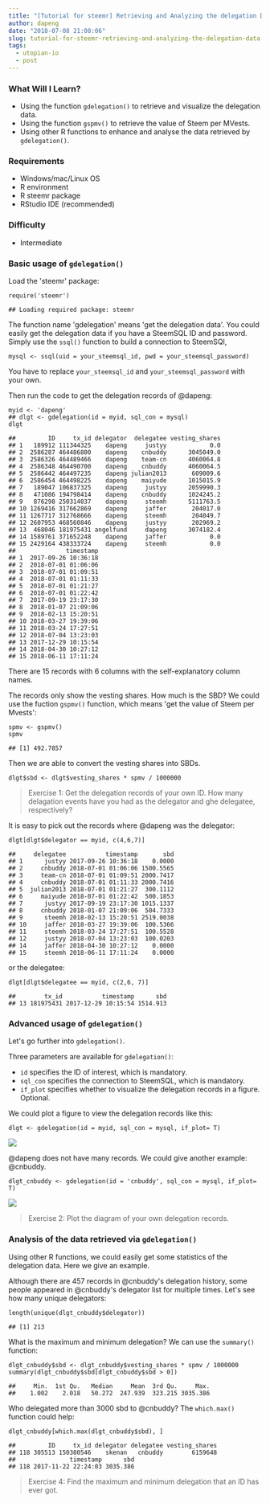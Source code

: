 ```yaml
---
title: "[Tutorial for steemr] Retrieving and Analyzing the delegation Data"
author: dapeng
date: "2018-07-08 21:08:06"
slug: tutorial-for-steemr-retrieving-and-analyzing-the-delegation-data
tags: 
  - utopian-io
  - post
---
```


### What Will I Learn?

-   Using the function `gdelegation()` to retrieve and visualize the delegation data.
-   Using the function `gspmv()` to retrieve the value of Steem per MVests.
-   Using other R functions to enhance and analyse the data retrieved by `gdelegation()`.

### Requirements

-   Windows/mac/Linux OS
-   R environment
-   R steemr package
-   RStudio IDE (recommended)

### Difficulty

-   Intermediate

### Basic usage of `gdelegation()`

Load the 'steemr' package:

    require('steemr')
    
    ## Loading required package: steemr

The function name 'gdelegation' means 'get the delegation data'. You could easily get the delegation data if you have a SteemSQL ID and password. Simply use the `ssql()` function to build a connection to SteemSQl,

    mysql <- ssql(uid = your_steemsql_id, pwd = your_steemsql_password)

You have to replace `your_steemsql_id` and `your_steemsql_password` with your own.

Then run the code to get the delegation records of @dapeng:

    myid <- 'dapeng'
    ## dlgt <- gdelegation(id = myid, sql_con = mysql)
    dlgt
    
    ##         ID     tx_id delegator  delegatee vesting_shares
    ## 1   189912 111344325    dapeng     justyy            0.0
    ## 2  2586287 464486800    dapeng    cnbuddy      3045049.0
    ## 3  2586326 464489466    dapeng    team-cn      4060064.8
    ## 4  2586348 464490700    dapeng    cnbuddy      4060064.5
    ## 5  2586442 464497235    dapeng julian2013       609009.6
    ## 6  2586454 464498225    dapeng    maiyude      1015015.9
    ## 7   189047 106837325    dapeng     justyy      2059990.3
    ## 8   471086 194798414    dapeng    cnbuddy      1024245.2
    ## 9   876298 250314037    dapeng     steemh      5111763.5
    ## 10 1269416 317662869    dapeng     jaffer       204017.0
    ## 11 1267717 312768666    dapeng     steemh       204049.7
    ## 12 2607953 468560846    dapeng     justyy       202969.2
    ## 13  468046 181975431 angelfund     dapeng      3074182.4
    ## 14 1589761 371652248    dapeng     jaffer            0.0
    ## 15 2429164 438333724    dapeng     steemh            0.0
    ##              timestamp
    ## 1  2017-09-26 10:36:18
    ## 2  2018-07-01 01:06:06
    ## 3  2018-07-01 01:09:51
    ## 4  2018-07-01 01:11:33
    ## 5  2018-07-01 01:21:27
    ## 6  2018-07-01 01:22:42
    ## 7  2017-09-19 23:17:30
    ## 8  2018-01-07 21:09:06
    ## 9  2018-02-13 15:20:51
    ## 10 2018-03-27 19:39:06
    ## 11 2018-03-24 17:27:51
    ## 12 2018-07-04 13:23:03
    ## 13 2017-12-29 10:15:54
    ## 14 2018-04-30 10:27:12
    ## 15 2018-06-11 17:11:24

There are 15 records with 6 columns with the self-explanatory column names.

The records only show the vesting shares. How much is the SBD? We could use the fuction `gspmv()` function, which means 'get the value of Steem per Mvests':

    spmv <- gspmv()
    spmv
    
    ## [1] 492.7857

Then we are able to convert the vesting shares into SBDs.

    dlgt$sbd <- dlgt$vesting_shares * spmv / 1000000

> Exercise 1: Get the delegation records of your own ID. How many delagation events have you had as the delegator and ghe delegatee, respectively?

It is easy to pick out the records where @dapeng was the delegator:

    dlgt[dlgt$delegator == myid, c(4,6,7)]
    
    ##     delegatee           timestamp       sbd
    ## 1      justyy 2017-09-26 10:36:18    0.0000
    ## 2     cnbuddy 2018-07-01 01:06:06 1500.5565
    ## 3     team-cn 2018-07-01 01:09:51 2000.7417
    ## 4     cnbuddy 2018-07-01 01:11:33 2000.7416
    ## 5  julian2013 2018-07-01 01:21:27  300.1112
    ## 6     maiyude 2018-07-01 01:22:42  500.1853
    ## 7      justyy 2017-09-19 23:17:30 1015.1337
    ## 8     cnbuddy 2018-01-07 21:09:06  504.7333
    ## 9      steemh 2018-02-13 15:20:51 2519.0038
    ## 10     jaffer 2018-03-27 19:39:06  100.5366
    ## 11     steemh 2018-03-24 17:27:51  100.5528
    ## 12     justyy 2018-07-04 13:23:03  100.0203
    ## 14     jaffer 2018-04-30 10:27:12    0.0000
    ## 15     steemh 2018-06-11 17:11:24    0.0000

or the delegatee:

    dlgt[dlgt$delegatee == myid, c(2,6, 7)]
    
    ##        tx_id           timestamp      sbd
    ## 13 181975431 2017-12-29 10:15:54 1514.913

### Advanced usage of `gdelegation()`

Let's go further into `gdelegation()`.

Three parameters are available for `gdelegation()`:

-   `id` specifies the ID of interest, which is mandatory.
-   `sql_con` specifies the connection to SteemSQL, which is mandatory.
-   `if_plot` specifies whether to visualize the delegation records in a figure. Optional.

We could plot a figure to view the delegation records like this:

    dlgt <- gdelegation(id = myid, sql_con = mysql, if_plot= T)

<img src="https://github.com/pzhaonet/steemr-book/raw/master/img/gdelegation-1-1.png" style="display: block; margin: auto;" />

@dapeng does not have many records. We could give another example: @cnbuddy.

    dlgt_cnbuddy <- gdelegation(id = 'cnbuddy', sql_con = mysql, if_plot= T)

<img src="https://github.com/pzhaonet/steemr-book/raw/master/img/gdelegation-2-1.png" style="display: block; margin: auto;" />

> Exercise 2: Plot the diagram of your own delegation records.

### Analysis of the data retrieved via `gdelegation()`

Using other R functions, we could easily get some statistics of the delegation data. Here we give an example.

Although there are 457 records in @cnbuddy's delegation history, some people appeared in @cnbuddy's delegator list for multiple times. Let's see how many unique delegators:

    length(unique(dlgt_cnbuddy$delegator))
    
    ## [1] 213

What is the maximum and minimum delegation? We can use the `summary()` function:

    dlgt_cnbuddy$sbd <- dlgt_cnbuddy$vesting_shares * spmv / 1000000
    summary(dlgt_cnbuddy$sbd[dlgt_cnbuddy$sbd > 0])
    
    ##     Min.  1st Qu.   Median     Mean  3rd Qu.     Max. 
    ##    1.002    2.018   50.272  247.939  323.215 3035.386

Who delegated more than 3000 sbd to @cnbuddy? The `which.max()` function could help:

    dlgt_cnbuddy[which.max(dlgt_cnbuddy$sbd), ]
    
    ##         ID     tx_id delegator delegatee vesting_shares
    ## 118 305513 150380546    skenan   cnbuddy        6159648
    ##               timestamp      sbd
    ## 118 2017-11-22 22:24:03 3035.386

> Exercise 4: Find the maximum and minimum delegation that an ID has ever got.

